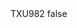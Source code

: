 <?xml version="1.0" encoding="UTF-8"?>
<CustomMetadata xmlns="http://soap.sforce.com/2006/04/metadata">
    <label>TXU982</label>
    <protected>false</protected>
</CustomMetadata>
